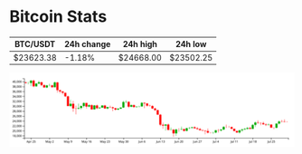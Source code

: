 # Bitcoin Stats

BTC/USDT|24h change|24h high|24h low|
|---|---|---|---|
|$23623.38|-1.18%|$24668.00|$23502.25|

<img src="./chart.svg">
